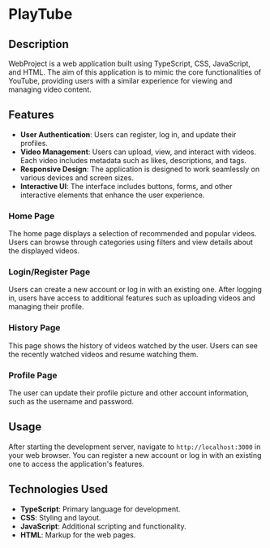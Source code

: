 # PlayTube

## Description
WebProject is a web application built using TypeScript, CSS, JavaScript, and HTML. The aim of this application is to mimic the core functionalities of YouTube, providing users with a similar experience for viewing and managing video content.

## Features
- **User Authentication**: Users can register, log in, and update their profiles.
- **Video Management**: Users can upload, view, and interact with videos. Each video includes metadata such as likes, descriptions, and tags.
- **Responsive Design**: The application is designed to work seamlessly on various devices and screen sizes.
- **Interactive UI**: The interface includes buttons, forms, and other interactive elements that enhance the user experience.

### Home Page
The home page displays a selection of recommended and popular videos. Users can browse through categories using filters and view details about the displayed videos.

### Login/Register Page
Users can create a new account or log in with an existing one. After logging in, users have access to additional features such as uploading videos and managing their profile.

### History Page
This page shows the history of videos watched by the user. Users can see the recently watched videos and resume watching them.

### Profile Page
The user can update their profile picture and other account information, such as the username and password.

## Usage
After starting the development server, navigate to `http://localhost:3000` in your web browser. You can register a new account or log in with an existing one to access the application's features.

## Technologies Used
- **TypeScript**: Primary language for development.
- **CSS**: Styling and layout.
- **JavaScript**: Additional scripting and functionality.
- **HTML**: Markup for the web pages.
